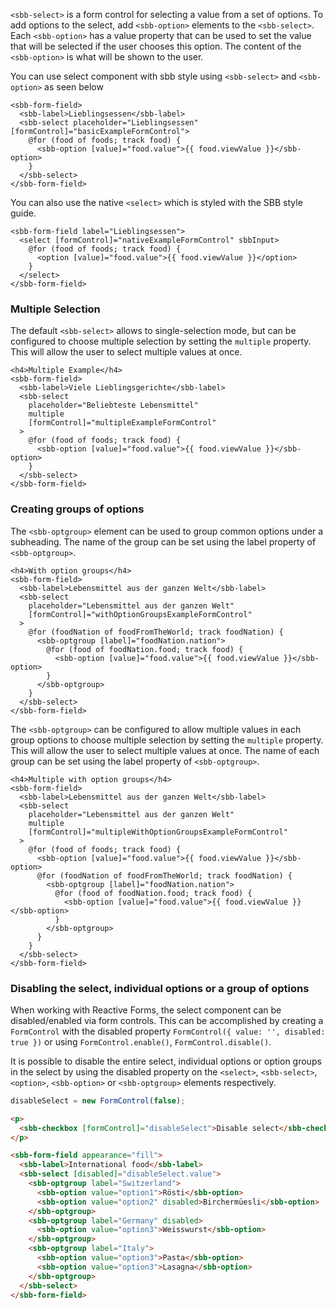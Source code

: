 `<sbb-select>` is a form control for selecting a value from a set of options.
To add options to the select, add `<sbb-option>` elements to the `<sbb-select>`.
Each `<sbb-option>` has a value property that can be used to set the value that will be selected
if the user chooses this option. The content of the `<sbb-option>` is what will be shown to the
user.

You can use select component with sbb style using `<sbb-select>` and `<sbb-option>` as seen below

```angular
<sbb-form-field>
  <sbb-label>Lieblingsessen</sbb-label>
  <sbb-select placeholder="Lieblingsessen" [formControl]="basicExampleFormControl">
    @for (food of foods; track food) {
      <sbb-option [value]="food.value">{{ food.viewValue }}</sbb-option>
    }
  </sbb-select>
</sbb-form-field>
```

You can also use the native `<select>` which is styled with the SBB style guide.

```angular
<sbb-form-field label="Lieblingsessen">
  <select [formControl]="nativeExampleFormControl" sbbInput>
    @for (food of foods; track food) {
      <option [value]="food.value">{{ food.viewValue }}</option>
    }
  </select>
</sbb-form-field>
```

### Multiple Selection

The default `<sbb-select>` allows to single-selection mode, but can be configured to choose
multiple selection by setting the `multiple` property. This will allow the user to select
multiple values at once.

```angular
<h4>Multiple Example</h4>
<sbb-form-field>
  <sbb-label>Viele Lieblingsgerichte</sbb-label>
  <sbb-select
    placeholder="Beliebteste Lebensmittel"
    multiple
    [formControl]="multipleExampleFormControl"
  >
    @for (food of foods; track food) {
      <sbb-option [value]="food.value">{{ food.viewValue }}</sbb-option>
    }
  </sbb-select>
</sbb-form-field>
```

### Creating groups of options

The `<sbb-optgroup>` element can be used to group common options under a subheading.
The name of the group can be set using the label property of `<sbb-optgroup>`.

```angular
<h4>With option groups</h4>
<sbb-form-field>
  <sbb-label>Lebensmittel aus der ganzen Welt</sbb-label>
  <sbb-select
    placeholder="Lebensmittel aus der ganzen Welt"
    [formControl]="withOptionGroupsExampleFormControl"
  >
    @for (foodNation of foodFromTheWorld; track foodNation) {
      <sbb-optgroup [label]="foodNation.nation">
        @for (food of foodNation.food; track food) {
          <sbb-option [value]="food.value">{{ food.viewValue }}</sbb-option>
        }
      </sbb-optgroup>
    }
  </sbb-select>
</sbb-form-field>
```

The `<sbb-optgroup>` can be configured to allow multiple values in each group options to
choose multiple selection by setting the `multiple` property. This will allow the user to
select multiple values at once. The name of each group can be set using the label property
of `<sbb-optgroup>`.

```angular
<h4>Multiple with option groups</h4>
<sbb-form-field>
  <sbb-label>Lebensmittel aus der ganzen Welt</sbb-label>
  <sbb-select
    placeholder="Lebensmittel aus der ganzen Welt"
    multiple
    [formControl]="multipleWithOptionGroupsExampleFormControl"
  >
    @for (food of foods; track food) {
      <sbb-option [value]="food.value">{{ food.viewValue }}</sbb-option>
      @for (foodNation of foodFromTheWorld; track foodNation) {
        <sbb-optgroup [label]="foodNation.nation">
          @for (food of foodNation.food; track food) {
            <sbb-option [value]="food.value">{{ food.viewValue }}</sbb-option>
          }
        </sbb-optgroup>
      }
    }
  </sbb-select>
</sbb-form-field>
```

### Disabling the select, individual options or a group of options

When working with Reactive Forms, the select component can be disabled/enabled via form controls.
This can be accomplished by creating a `FormControl` with the disabled property
`FormControl({ value: '', disabled: true })` or using `FormControl.enable()`,
`FormControl.disable()`.

It is possible to disable the entire select, individual options or option groups in the select by
using the disabled property on the `<select>`, `<sbb-select>`, `<option>`, `<sbb-option>`
or `<sbb-optgroup>` elements respectively.

```ts
disableSelect = new FormControl(false);
```

```html
<p>
  <sbb-checkbox [formControl]="disableSelect">Disable select</sbb-checkbox>
</p>

<sbb-form-field appearance="fill">
  <sbb-label>International food</sbb-label>
  <sbb-select [disabled]="disableSelect.value">
    <sbb-optgroup label="Switzerland">
      <sbb-option value="option1">Rösti</sbb-option>
      <sbb-option value="option2" disabled>Birchermüesli</sbb-option>
    </sbb-optgroup>
    <sbb-optgroup label="Germany" disabled>
      <sbb-option value="option3">Weisswurst</sbb-option>
    </sbb-optgroup>
    <sbb-optgroup label="Italy">
      <sbb-option value="option3">Pasta</sbb-option>
      <sbb-option value="option3">Lasagna</sbb-option>
    </sbb-optgroup>
  </sbb-select>
</sbb-form-field>
```
